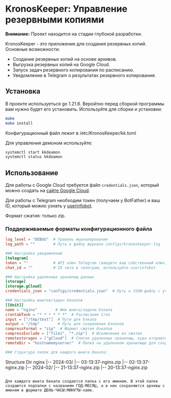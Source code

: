# KronosKeeper: Управление резервными копиями

**Внимание:** Проект находится на стадии глубокой разработки.

KronosKeeper - это приложение для создания резервных копий. Основные возможности:

- Создание резервных копий на основе архивов.
- Выгрузка резервных копий на Google Cloud.
- Запуск задач резервного копирования по расписанию.
- Уведомление в Telegram о результатах резервного копирования.

## Установка

В проекте используеться go 1.21.6. Веройтно перед сборкой программы вам нужно будет его установить.
Используйте для сборки и установки:

```bash
make
make install
```

Конфигурационный файл лежит в /etc/KronosKeeper/kk.toml

Для управления демоном используйте:

```bash
systemctl start kkdeamon
systemctl status kkdeamon
```

## Использование

Для работы с Google Cloud требуется файл `credentials.json`, который можно создать на [сайте Google Cloud](https://cloud.google.com).

Для работы с Telegram необходим токен (получаем у BotFather) и ваш ID, который можно узнать у [userinfobot](https://t.me/userinfobot).

Формат сжатия: только zip.

### Поддерживаемые форматы конфигурационного файла

```toml
log_level = "DEBUG"  # Уровень журналирования 
log_path = ""        # Путь к файлу журнала configs/kronoskeeper.log

### Настройка уведомлений
[telegram]
token = ""           # API ключ Telegram (введите ваш собственный ключ)
chat_id = ""         # ID чата в телеграм, используйте userinfobot

### Настройка удаленных хранилищ данных
[storage]
[storage.gCloud]
credentials_json = "configs/credentials.json"  # Путь к JSON-файлу с учетными данными для Google Cloud

### Настройка юнитов/задач бекапов
[[Unit]]
name = "nginx"        # Имя юнита/задачи бэкапа
crontabTask = "* * * * * *"  # Расписание Cron 
input = ["/tmp/test"]  # Пути для бэкапа
output = "/tmp"        # Путь для сохранения бэкапов
compressFormat = "zip"  # Формат сжатия бэкапов
compressExclude = ["file1", "*.zip"]  # Исключения из сжатия
remotestorages = ["gCloud"]  # Список удаленных хранилищ, куда отправлять бэкапы
remoteDir = "hostnamemyserver"  # Папка на удаленном хранилище для сохранения бэкапов

### Структура папок для каждого юнита бекапа:

```

Structure Dir nginx
    |-- 2024-03/
        |-- 03-13:37-nginx.zip
        |-- 02-13:37-nginx.zip
    |-- 2024-02/
        |-- 21-13:37-nginx.zip
        |-- 20-13:37-nginx.zip

```

Для каждого юнита бекапа создается папка с его именем. В этой папке создаются подпапки с названием ГОД-МЕСЯЦ, а в них сохраняются архивы с именем в формате ДЕНЬ-ЧАСЫ:МИНУТЫ-name.
